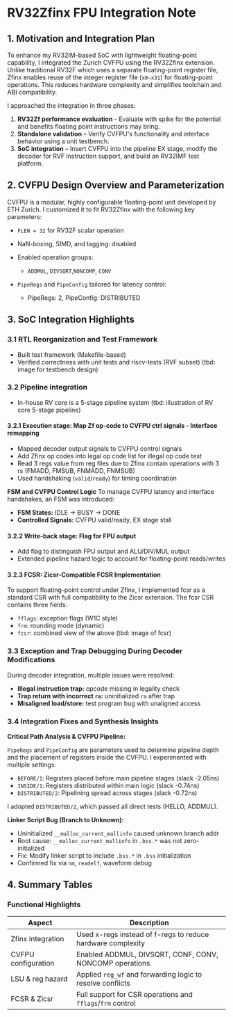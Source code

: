 # RV32Zfinx FPU Integration Note

## 1. Motivation and Integration Plan

To enhance my RV32IM-based SoC with lightweight floating-point capability, I integrated the Zurich CVFPU using the RV32Zfinx extension. Unlike traditional RV32F which uses a separate floating-point register file, Zfinx enables reuse of the integer register file (`x0–x31`) for floating-point operations. This reduces hardware complexity and simplifies toolchain and ABI compatibility.

I approached the integration in three phases:

1. **RV32Zf performance evaluation** - Evaluate with spike for the potential and benefits floating point instructions may bring.
2. **Standalone validation** – Verify CVFPU's functionality and interface behavior using a unit testbench.
3. **SoC integration** – Insert CVFPU into the pipeline EX stage, modify the decoder for RVF instruction support, and build an RV32IMF test platform.

## 2. CVFPU Design Overview and Parameterization

CVFPU is a modular, highly configurable floating-point unit developed by ETH Zurich. I customized it to fit RV32Zfinx with the following key parameters:

* `FLEN = 32` for RV32F scalar operation
* NaN-boxing, SIMD, and tagging: disabled
* Enabled operation groups:

  * `ADDMUL`, `DIVSQRT`,`NONCOMP`, `CONV`
* `PipeRegs` and `PipeConfig` tailored for latency control:

  * PipeRegs: 2, PipeConfig: DISTRIBUTED

## 3. SoC Integration Highlights

### 3.1 RTL Reorganization and Test Framework

* Built test framework (Makefile-based)
* Verified correctness with unit tests and riscv-tests (RVF subset)
  (tbd: image for testbench design)

### 3.2 Pipeline integration

* In-house RV core is a 5-stage pipeline system
  (tbd: illustration of RV core 5-stage pipeline)

#### 3.2.1 Execution stage: Map Zf op-code to CVFPU ctrl signals - Interface remapping

* Mapped decoder output signals to CVFPU control signals
* Add Zfinx op codes into legal op code list for illegal op code test
* Read 3 regs value from reg files due to Zfinx contain operations with 3 rs (FMADD, FMSUB, FNMADD, FNMSUB)
* Used handshaking (`valid`/`ready`) for timing coordination

**FSM and CVFPU Control Logic**
To manage CVFPU latency and interface handshakes, an FSM was introduced:

* **FSM States:** IDLE → BUSY → DONE
* **Controlled Signals:** CVFPU valid/ready, EX stage stall

#### 3.2.2 Write-back stage: Flag for FPU output

* Add flag to distinguish FPU output and ALU/DIV/MUL output
* Extended pipeline hazard logic to account for floating-point reads/writes

#### 3.2.3 FCSR: Zicsr-Compatible FCSR Implementation

To support floating-point control under Zfinx, I implemented fcsr as a standard CSR with full compatibility to the Zicsr extension. The fcsr CSR contains three fields:

* `fflags`: exception flags (W1C style)
* `frm`: rounding mode (dynamic)
* `fcsr`: combined view of the above
  (tbd: image of fcsr)

### 3.3 Exception and Trap Debugging During Decoder Modifications

During decoder integration, multiple issues were resolved:

* **Illegal instruction trap:** opcode missing in legality check
* **Trap return with incorrect `ra`:** uninitialized `ra` after trap
* **Misaligned load/store:** test program bug with unaligned access

### 3.4 Integration Fixes and Synthesis Insights

**Critical Path Analysis & CVFPU Pipeline:**

`PipeRegs` and `PipeConfig` are parameters used to determine pipeline depth and the placement of registers inside the CVFPU. I experimented with multiple settings:

* `BEFORE/1`: Registers placed before main pipeline stages (slack -2.05ns)
* `INSIDE/1`: Registers distributed within main logic (slack -0.74ns)
* `DISTRIBUTED/2`: Pipelining spread across stages (slack -0.72ns)

I adopted `DISTRIBUTED/2`, which passed all direct tests (HELLO, ADDMUL).

**Linker Script Bug (Branch to Unknown):**

* Uninitialized `__malloc_current_mallinfo` caused unknown branch addr
* Root cause: `__malloc_current_mallinfo` in `.bss.*` was not zero-initialized
* Fix: Modify linker script to include `.bss.*` in `.bss` initialization
* Confirmed fix via `nm`, `readelf`, waveform debug

## 4. Summary Tables

### Functional Highlights

| Aspect              | Description                                                 |
| ------------------- | ----------------------------------------------------------- |
| Zfinx integration   | Used x-regs instead of f-regs to reduce hardware complexity |
| CVFPU configuration | Enabled ADDMUL, DIVSQRT, CONF, CONV, NONCOMP operations     |
| LSU & reg hazard    | Applied `reg_wf` and forwarding logic to resolve conflicts  |
| FCSR & Zicsr        | Full support for CSR operations and `fflags`/`frm` control  |
